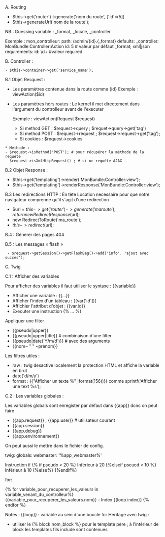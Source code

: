 A. Routing

  - $this->get('router')->generate('nom du route', ['id'=>5])
  - $this->generateUrl('nom de la route');

NB : Guessing variable : _format, _locale, _controller

Exemple :
mon_controlleur:
   path: /admin/{id}.{_format}
   defaults:
        _controller:  MonBundle:Controller:Action
        id: 5 # valeur par défaut
       _format; xml|json
    requirements:
       id: \d+ #valeur required

B. Controller :

    - $this->container->get('service_name');

B.1 Objet Resquest :
   * Les paramètres contenue dans la route comme {id}
      Exemple : viewAction($id)
   * Les paramètres hors routes :
    Le kernel il met directement dans l'argument du controlleur avant de l'executer

     Exemple : viewAction(Request $request)
     - Si method GET : $request->query ; $requet->query->get('tag')
     - Si method POST : $request->request ; $request->request->get('tag');
     - Si cookies : $request->cookies

    * Methode :
    - $request->isMethod('POST'); # pour récupérer la méthode de la requête
    - $request->isXmlHttpRequest() ; # si un requête AJAX

B.2 Objet Response :
   -  $this->get('templating')->render('MonBundle:Controller:view');
   -  $this->get('templating')->renderResponse('MonBundle:Controller:view');

B.3 Les redirections HTTP : En tête Location necessaire pour que notre navigateur
comprenne qu'il s'agit d'une redirection
  - $url = $this->get('router')->generate('ma route'); return new RedirectResponse($url);
  - new RedirectToRoute('ma_route');
  - $this->redirect($url);

B.4 : Génerer des pages 404

B.5 : Les messages « flash »

     - $request->getSession()->getFlashBag()->add('info', 'ajout avec succès');

 C. Twig

C.1 : Afficher des variables

Pour afficher des variables il faut utiliser le syntaxe : {{variable}}
  - Afficher une variable : {{...}}
  - Afficher l'index d'un tableau : {{var['id']}}
  - Affichier l'attribut d'objet : {{var.id}}
  - Executer une instruction {% ... %}

Appliquer une filter
  - {{pseudo|upper}}
  - {{pseudo|upper|title}} # combinaison d'une filter
  - {{pseudo|date('Y/m/d')}} # avec des arguments
  - {{nom~ " " ~prenom}}

Les filtres utiles :
  - raw : twig desactive localement la protection HTML et affiche la variable en brut
  - date('d/m/y')
  - format : {{"Afficher un texte %" |format(156))}} comme sprintf('Afficher une text %s');

C.2 :
Les variables globales :

Les variables globals sont enregister par défaut dans {{app}} donc on peut faire

- {{app.request}} ; {{app.user}} # utilisateur courant
- {{app.session}}
- {{app.debug}}
- {{app.environnement}}

On peut aussi le mettre dans le fichier de config.

 twig:
  globals:
      webmaster: '%app_webmaster%'

Instruction
  if
  {% if pseudo < 20 %}
    Inférieur à 20
    {%elseif pseuod < 10 %}
    Inférieur à 10
    {%else%}
  {%endif%}

  for:

  {% for variable_pour_recuperer_les_valeurs in variable_venant_du_controlleur%}
    {{variable_pour_recuperer_les_valeurs.nom}} - Index {{loop.index}}
  {% endfor %}

Notes : {{loop}} : variable au sein d'une boucle for
Heritage avec twig :

- utiliser le {% block nom_block %} pour le template père ; à l'intérieur de
block les templates fils include sont contenues
